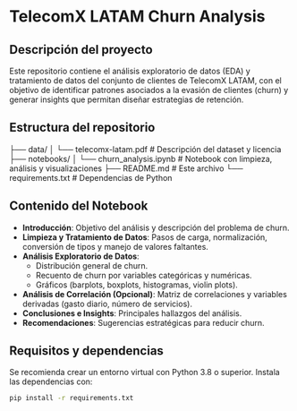 # TelecomX LATAM Churn Analysis

## Descripción del proyecto
Este repositorio contiene el análisis exploratorio de datos (EDA) y tratamiento de datos del conjunto de clientes de TelecomX LATAM, con el objetivo de identificar patrones asociados a la evasión de clientes (churn) y generar insights que permitan diseñar estrategias de retención.

## Estructura del repositorio
├── data/
│ └── telecomx-latam.pdf # Descripción del dataset y licencia
├── notebooks/
│ └── churn_analysis.ipynb # Notebook con limpieza, análisis y visualizaciones
├── README.md # Este archivo
└── requirements.txt # Dependencias de Python

## Contenido del Notebook
- **Introducción**: Objetivo del análisis y descripción del problema de churn.
- **Limpieza y Tratamiento de Datos**: Pasos de carga, normalización, conversión de tipos y manejo de valores faltantes.
- **Análisis Exploratorio de Datos**:
  - Distribución general de churn.
  - Recuento de churn por variables categóricas y numéricas.
  - Gráficos (barplots, boxplots, histogramas, violin plots).
- **Análisis de Correlación (Opcional)**: Matriz de correlaciones y variables derivadas (gasto diario, número de servicios).
- **Conclusiones e Insights**: Principales hallazgos del análisis.
- **Recomendaciones**: Sugerencias estratégicas para reducir churn.

## Requisitos y dependencias
Se recomienda crear un entorno virtual con Python 3.8 o superior. Instala las dependencias con:

```bash
pip install -r requirements.txt
